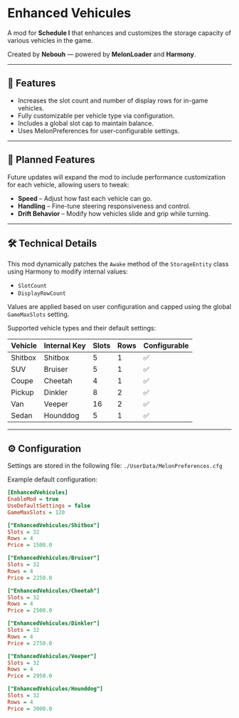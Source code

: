 # Enhanced Vehicules

A mod for **Schedule I** that enhances and customizes the storage capacity of various vehicles in the game.

Created by **Nebouh** — powered by **MelonLoader** and **Harmony**.

---

## 🚗 Features

- Increases the slot count and number of display rows for in-game vehicles.
- Fully customizable per vehicle type via configuration.
- Includes a global slot cap to maintain balance.
- Uses MelonPreferences for user-configurable settings.

---

## 🔮 Planned Features

Future updates will expand the mod to include performance customization for each vehicle, allowing users to tweak:

- **Speed** – Adjust how fast each vehicle can go.
- **Handling** – Fine-tune steering responsiveness and control.
- **Drift Behavior** – Modify how vehicles slide and grip while turning.

---

## 🛠️ Technical Details

This mod dynamically patches the `Awake` method of the `StorageEntity` class using Harmony to modify internal values:

- `SlotCount`
- `DisplayRowCount`

Values are applied based on user configuration and capped using the global `GameMaxSlots` setting.

Supported vehicle types and their default settings:

| Vehicle     | Internal Key | Slots | Rows | Configurable |
|-------------|--------------|-------|------|--------------|
| Shitbox     | Shitbox      | 5     | 1    | ✅            |
| SUV         | Bruiser      | 5     | 1    | ✅            |
| Coupe       | Cheetah      | 4     | 1    | ✅            |
| Pickup      | Dinkler      | 8     | 2    | ✅            |
| Van         | Veeper       | 16    | 2    | ✅            |
| Sedan       | Hounddog     | 5     | 1    | ✅            |

---

## ⚙️ Configuration

Settings are stored in the following file: `./UserData/MelonPreferences.cfg`

Example default configuration:
```ini
[EnhancedVehicules]
EnableMod = true
UseDefaultSettings = false
GameMaxSlots = 120

["EnhancedVehicules/Shitbox"]
Slots = 32
Rows = 4
Price = 1500.0

["EnhancedVehicules/Bruiser"]
Slots = 32
Rows = 4
Price = 2250.0

["EnhancedVehicules/Cheetah"]
Slots = 32
Rows = 4
Price = 2500.0

["EnhancedVehicules/Dinkler"]
Slots = 32
Rows = 4
Price = 2750.0

["EnhancedVehicules/Veeper"]
Slots = 32
Rows = 4
Price = 2950.0

["EnhancedVehicules/Hounddog"]
Slots = 32
Rows = 4
Price = 3000.0
```
